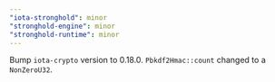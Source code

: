 ```yaml
---
"iota-stronghold": minor
"stronghold-engine": minor
"stronghold-runtime": minor
---
```


Bump `iota-crypto` version to 0.18.0. `Pbkdf2Hmac::count` changed to a `NonZeroU32`.
